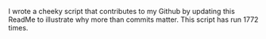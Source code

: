 I wrote a cheeky script that contributes to my Github by updating this ReadMe to illustrate why more than commits matter. This script has run 1772 times.